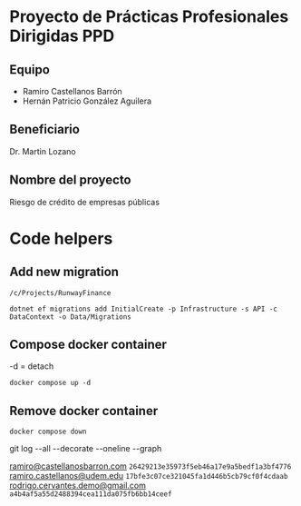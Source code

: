 # Proyecto de Prácticas Profesionales Dirigidas PPD

## Equipo

- Ramiro Castellanos Barrón
- Hernán Patricio González Aguilera

## Beneficiario

Dr. Martin Lozano

## Nombre del proyecto

Riesgo de crédito de empresas públicas

# Code helpers

## Add new migration

```
/c/Projects/RunwayFinance

dotnet ef migrations add InitialCreate -p Infrastructure -s API -c DataContext -o Data/Migrations
```

## Compose docker container

-d = detach

```
docker compose up -d
```

## Remove docker container

```
docker compose down
```

git log --all --decorate --oneline --graph

ramiro@castellanosbarron.com `26429213e35973f5eb46a17e9a5bedf1a3bf4776`
ramiro.castellanos@udem.edu `17bfe3c07ce321045fa1d446b5cb79cf0f4cdaab`
rodrigo.cervantes.demo@gmail.com `a4b4af5a55d2488394cea111da075fb6bb14ceef`